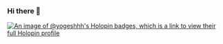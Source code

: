 ### Hi there 👋
[![An image of @yogeshhh's Holopin badges, which is a link to view their full Holopin profile](https://holopin.me/yogeshhh)](https://holopin.io/@yogeshhh)
<!--
**yogeshhh1207/yogeshhh1207** is a ✨ _special_ ✨ repository because its `README.md` (this file) appears on your GitHub profile.

Here are some ideas to get you started:

- 🔭 I’m currently working on ...
- 🌱 I’m currently learning ...
- 👯 I’m looking to collaborate on ...
- 🤔 I’m looking for help with ...
- 💬 Ask me about ...
- 📫 How to reach me: ...
- 😄 Pronouns: ...
- ⚡ Fun fact: ...
-->
